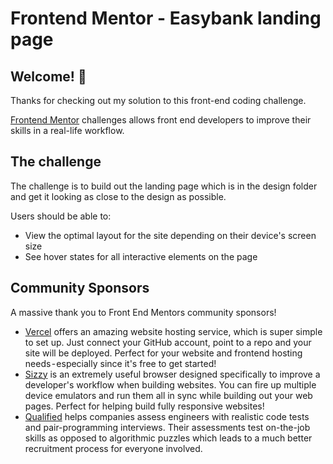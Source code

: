 # Frontend Mentor - Easybank landing page

## Welcome! 👋

Thanks for checking out my solution to this front-end coding challenge.

[Frontend Mentor](https://www.frontendmentor.io) challenges allows front end developers to improve their skills in a real-life workflow.

## The challenge

The challenge is to build out the landing page which is in the design folder and get it looking as close to the design as possible.

Users should be able to:

- View the optimal layout for the site depending on their device's screen size
- See hover states for all interactive elements on the page


## Community Sponsors

A massive thank you to Front End Mentors community sponsors!

- [Vercel](https://bit.ly/fem-vercel) offers an amazing website hosting service, which is super simple to set up. Just connect your GitHub account, point to a repo and your site will be deployed. Perfect for your website and frontend hosting needs - especially since it's free to get started!
- [Sizzy](https://bit.ly/fm-sizzy) is an extremely useful browser designed specifically to improve a developer's workflow when building websites. You can fire up multiple device emulators and run them all in sync while building out your web pages. Perfect for helping build fully responsive websites!
- [Qualified](https://bit.ly/fem-qualified) helps companies assess engineers with realistic code tests and pair-programming interviews. Their assessments test on-the-job skills as opposed to algorithmic puzzles which leads to a much better recruitment process for everyone involved.
